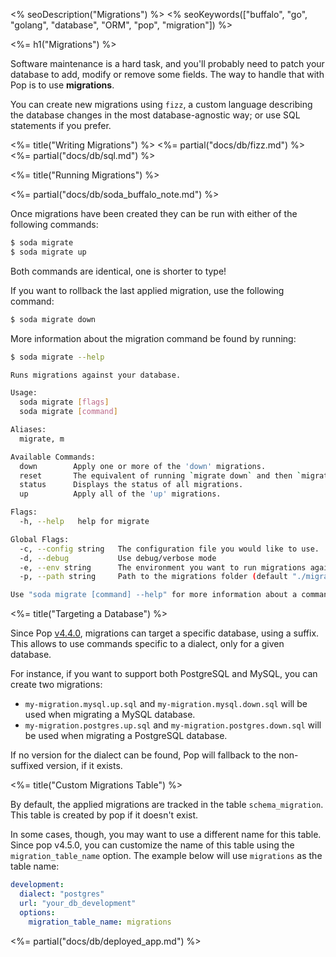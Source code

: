 <% seoDescription("Migrations") %>
<% seoKeywords(["buffalo", "go", "golang", "database", "ORM", "pop", "migration"]) %>

<%= h1("Migrations") %>

Software maintenance is a hard task, and you'll probably need to patch your database to add, modify or remove some fields. The way to handle that with Pop is to use **migrations**.

You can create new migrations using `fizz`, a custom language describing the database changes in the most database-agnostic way; or use SQL statements if you prefer.

<%= title("Writing Migrations") %>
<%= partial("docs/db/fizz.md") %>
<%= partial("docs/db/sql.md") %>

<%= title("Running Migrations") %>

<%= partial("docs/db/soda_buffalo_note.md") %>

Once migrations have been created they can be run with either of the following commands:

```bash
$ soda migrate
$ soda migrate up
```

Both commands are identical, one is shorter to type!

If you want to rollback the last applied migration, use the following command:

```bash
$ soda migrate down
```

More information about the migration command be found by running:

```bash
$ soda migrate --help

Runs migrations against your database.

Usage:
  soda migrate [flags]
  soda migrate [command]

Aliases:
  migrate, m

Available Commands:
  down        Apply one or more of the 'down' migrations.
  reset       The equivalent of running `migrate down` and then `migrate up`
  status      Displays the status of all migrations.
  up          Apply all of the 'up' migrations.

Flags:
  -h, --help   help for migrate

Global Flags:
  -c, --config string   The configuration file you would like to use.
  -d, --debug           Use debug/verbose mode
  -e, --env string      The environment you want to run migrations against. Will use $GO_ENV if set. (default "development")
  -p, --path string     Path to the migrations folder (default "./migrations")

Use "soda migrate [command] --help" for more information about a command.
```

<%= title("Targeting a Database") %>

Since Pop [v4.4.0](https://github.com/gobuffalo/pop/releases/tag/v4.4.0), migrations can target a specific database, using a suffix. This allows to use commands specific to a dialect, only for a given database.

For instance, if you want to support both PostgreSQL and MySQL, you can create two migrations:

* `my-migration.mysql.up.sql` and `my-migration.mysql.down.sql` will be used when migrating a MySQL database.
* `my-migration.postgres.up.sql` and `my-migration.postgres.down.sql` will be used when migrating a PostgreSQL database.

If no version for the dialect can be found, Pop will fallback to the non-suffixed version, if it exists.

<%= title("Custom Migrations Table") %>

By default, the applied migrations are tracked in the table `schema_migration`. This table is created by pop if it doesn't exist.

In some cases, though, you may want to use a different name for this table. Since pop v4.5.0, you can customize the name of this table using the `migration_table_name` option. The example below will use `migrations` as the table name:

```yaml
development:
  dialect: "postgres"
  url: "your_db_development"
  options:
    migration_table_name: migrations
```

<%= partial("docs/db/deployed_app.md") %>